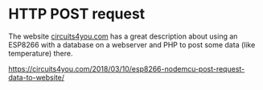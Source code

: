 # HTTP POST request

The website [circuits4you.com](https://circuits4you.com/) has a great description about using an ESP8266 with a database on a webserver and PHP to post some data (like temperature) there.

https://circuits4you.com/2018/03/10/esp8266-nodemcu-post-request-data-to-website/ 
